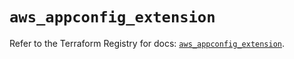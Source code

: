 # `aws_appconfig_extension`

Refer to the Terraform Registry for docs: [`aws_appconfig_extension`](https://registry.terraform.io/providers/hashicorp/aws/5.51.0/docs/resources/appconfig_extension).
